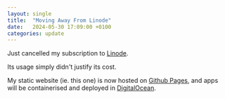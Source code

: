 ```yaml
---
layout: single
title:  "Moving Away From Linode"
date:   2024-05-30 17:09:00 +0100
categories: update
---
```

Just cancelled my subscription to [Linode](https://linode.com).

Its usage simply didn't justify its cost.

My static website (ie. this one) is now hosted on [Github Pages](https://pages.github.com), and apps will be containerised and deployed in [DigitalOcean](https://www.digitalocean.com).